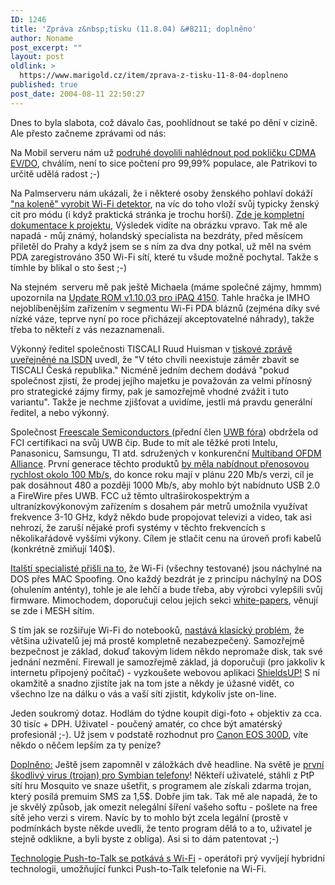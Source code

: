 ```yaml
---
ID: 1246
title: 'Zpráva z&nbsp;tisku (11.8.04) &#8211; doplněno'
author: Noname
post_excerpt: ""
layout: post
oldlink: >
  https://www.marigold.cz/item/zprava-z-tisku-11-8-04-doplneno
published: true
post_date: 2004-08-11 22:50:27
---
```

<p>
Dnes to byla slabota, což dávalo čas, poohlídnout se také po dění v cizině. Ale přesto začneme zprávami od nás:</p>
<p>
Na Mobil serveru nám už <a href="http://mobil.idnes.cz/mobilni_komunikace/mobilni_technologie/cdma040810.html">podruhé dovolili nahlédnout pod pokličku CDMA EV/DO</a>, chválím, není to sice počtení pro 99,99% populace, ale Patrikovi to určitě udělá radost ;-)</p>
<p>
Na Palmserveru nám ukázali, že i některé osoby ženského pohlaví dokáží <a href="http://www.palmserver.cz/clanek.php3?show=2001">"na koleně" vyrobit Wi-Fi detektor</a>, na víc do toho vloží svůj typicky ženský cit pro módu (i když praktická stránka je trochu horší). <a href="http://a.parsons.edu/~klee/thesis/">Zde je kompletní dokumentace k projektu</a>, Výsledek vidíte na obrázku vpravo. Tak mě ale napadá - můj známý, holandský specialista na bezdráty, před měsícem přiletěl do Prahy a když jsem se s ním za dva dny potkal, už měl na svém PDA zaregistrováno 350 Wi-Fi sítí, které tu všude možně pochytal. Takže s tímhle by blikal o sto šest ;-)</p>
<p>
Na stejném  serveru mě pak ještě Michaela (máme společné zájmy, hmmm) upozornila na <a href="http://www.palmserver.cz/clanek.php3?show=1996">Update ROM v1.10.03 pro iPAQ 4150</a>. Tahle hračka je IMHO nejoblíbenějším zařízením v segmentu Wi-Fi PDA bláznů (zejména díky své nízké váze, teprve nyní po roce přicházejí akceptovatelné náhrady), takže třeba to někteří z vás nezaznamenali.</p>
<p>
Výkonný ředitel společnosti TISCALI Ruud Huisman v <a href="http://www.isdn.cz/clanek.php?cid=5930">tiskové zprávě uveřejněné na ISDN</a> uvedl, že "V této chvíli neexistuje záměr zbavit se TISCALI Česká republika." Nicméně jedním dechem dodává "pokud společnost zjistí, že prodej jejího majetku je považován za velmi přínosný pro strategické zájmy firmy, pak je samozřejmě vhodné zvážit i tuto variantu". Takže je nechme zjišťovat a uvidíme, jestli má pravdu generální ředitel, a nebo výkonný.</p>
<p>
Společnost <a href="http://www.freescale.com/">Freescale Semiconductors </a>(přední člen <a href="http://www.uwbforum.org/membership/membership.asp">UWB fóra</a>) obdržela od FCI certifikaci na svůj UWB čip. Bude to mít ale těžké proti Intelu, Panasonicu, Samsungu, TI atd. sdružených v konkurenční <a href="http://www.multibandofdm.org/">Multiband OFDM Alliance</a>. První generace těchto produktů <a href="http://www.eweek.com/article2/0,1759,1634014,00.asp">by měla nabídnout přenosovou rychlost okolo 100 Mb/s</a>, do konce roku mají v plánu 220 Mb/s verzi, cíl je pak dosáhnout 480 a později 1000 Mb/s, aby mohlo být nabídnuto USB 2.0 a FireWire přes UWB. FCC už těmto ultraširokospektrým a ultranízkovýkonovým zařízením s dosahem pár metrů umožnila využívat frekvence 3-10 GHz, když někdo bude propojovat televizi a video, tak asi nehrozí, že zaruší nějaké profi systémy v těchto frekvencích s několikařádově vyššími výkony. Cílem je stlačit cenu na úroveň profi kabelů  (konkrétně zmiňují 140$).</p>
<p>
<a href="http://www.wi-fitechnology.com/Wi-Fi_Reports_and_Papers/DoS-attacks/DoS_attacks_intro.html">Italští specialisté přišli na to</a>, že Wi-Fi (všechny testované) jsou náchylné na DOS přes MAC Spoofing. Ono každý bezdrát je z principu náchylný na DOS (ohulením anténty), tohle je ale lehčí a bude třeba, aby výrobci vylepšili svůj firmware. Mimochodem, doporučuji celou jejich sekci <a href="http://www.wi-fitechnology.com/Wi-Fi_Reports_and_Papers/">white-papers</a>, věnují se zde i MESH sítím.</p>
<p>
S tím jak se rozšiřuje Wi-Fi do notebooků, <a href="http://www.news8austin.com/content/headlines/?ArID=116177&amp;SecID=2">nastává klasický problém</a>, že většina uživatelů jej má prostě kompletně nezabezpečený. Samozřejmě bezpečnost je základ, dokuď takovým lidem někdo nepromaže disk, tak své jednání nezmění. Firewall je samozřejmě základ, já doporučuji (pro jakkoliv k internetu připojený počítač) - vyzkoušete webovou aplikaci <a href="http://www.grc.com/default.htm">ShieldsUP!</a> S ní okamžitě a snadno zjistíte jak na tom jste a někdy je úžasné vidět, co všechno lze na dálku o vás a vaší síti zjistit, kdykoliv jste on-line.</p>
<p>
Jeden soukromý dotaz. Hodlám do týdne koupit digi-foto + objektiv za cca. 30 tisíc + DPH. Uživatel - poučený amatér, co chce být amatérský profesionál ;-). Už jsem v podstatě rozhodnut pro <a href="http://www.alzasoft.cz/DetailPage.asp?DPG=43709">Canon EOS 300D</a>, víte někdo o něčem lepším za ty peníze?</p>
<p>
<u>Doplněno:</u> Ještě jsem zapomněl v záložkách dvě headline. Na světě je <a href="http://www.newscientist.com/news/news.jsp?id=ns99996273&amp;lpos=home1">první škodlivý virus (trojan) pro Symbian telefony</a>! Někteří uživatelé, stáhli z PtP sítí hru Mosquito ve snaze ušetřit, s programem ale získali zdarma trojan, který posílá premuim SMS za 1,5$. Dobře jim tak. Tak mě ale napadá, že to je skvělý způsob, jak omezit nelegální šíření vašeho softu - pošlete na free sítě jeho verzi s virem. Navíc by to mohlo být zcela legální (prostě v podmínkách byste někde uvedli, že tento program dělá to a to, uživatel je stejně odklikne, a byli byste z obliga). Asi si to dám patentovat ;-)</p>
<p>
<a href="http://zdnet.com.com/2100-1105-5305894.html">Technologie Push-to-Talk se potkává s Wi-Fi</a> - operátoři prý vyvíjejí hybridní technologii, umožňující funkci Push-to-Talk telefonie na Wi-Fi.</p>
